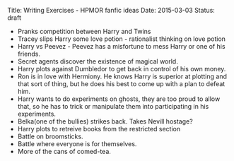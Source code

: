 Title: Writing Exercises - HPMOR fanfic ideas
Date: 2015-03-03
Status: draft

- Pranks competition between Harry and Twins
- Tracey slips Harry some love potion - rationalist thinking on love potion
- Harry vs Peevez - Peevez has a misfortune to mess Harry or one of his friends.
- Secret agents discover the existence of magical world.
- Harry plots against Dumbledor to get back in control of his own money.
- Ron is in love with Hermiony. He knows Harry is superior at plotting and that sort of thing, but he does his best to come up with a plan to defeat him.
- Harry wants to do experiments on ghosts, they are too proud to allow that, so he has to trick or manipulate them into participating in his experiments.
- Belka(one of the bullies) strikes back. Takes Nevill hostage?
- Harry plots to retreive books from the restricted section
- Battle on broomsticks.
- Battle where everyone is for themselves.
- More of the cans of comed-tea.

